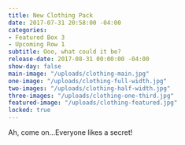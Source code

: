 ```yaml
---
title: New Clothing Pack
date: 2017-07-31 20:58:00 -04:00
categories:
- Featured Box 3
- Upcoming Row 1
subtitle: Ooo, what could it be?
release-date: 2017-08-31 00:00:00 -04:00
show-day: false
main-image: "/uploads/clothing-main.jpg"
one-image: "/uploads/clothing-full-width.jpg"
two-images: "/uploads/clothing-half-width.jpg"
three-images: "/uploads/clothing-one-third.jpg"
featured-image: "/uploads/clothing-featured.jpg"
locked: true
---
```


Ah, come on...Everyone likes a secret!